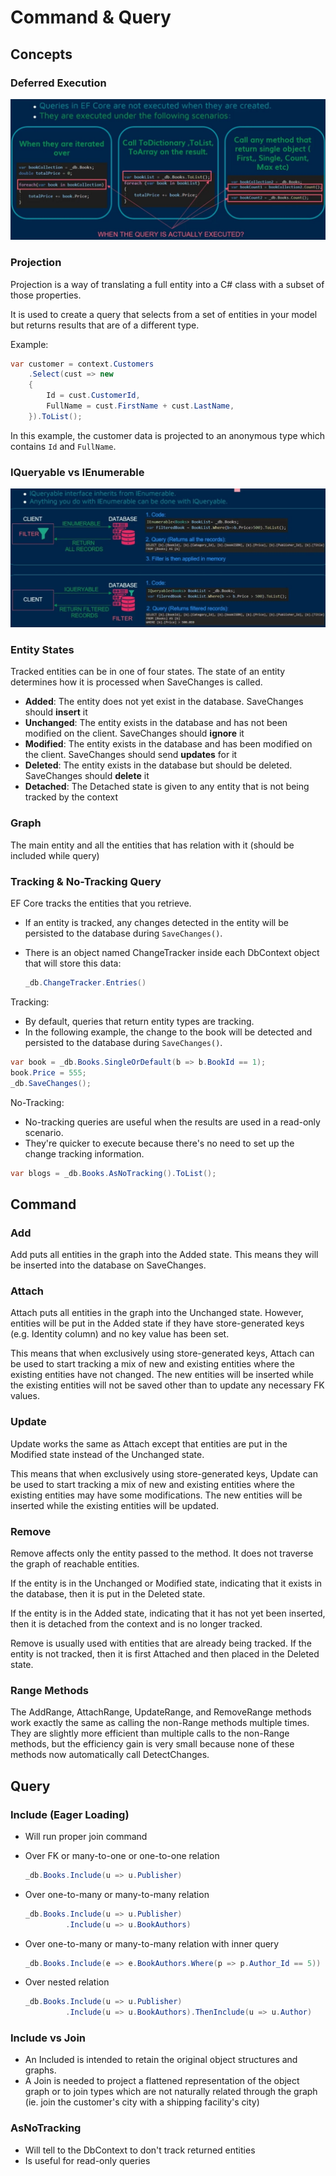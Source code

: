 # Command & Query

## Concepts

### Deferred Execution

![](command_and_query/image6.jpg)

### Projection

Projection is a way of translating a full entity into a C# class with a subset of those properties.

It is used to create a query that selects from a set of entities in your model but returns results that are of a different type.

Example:

```csharp
var customer = context.Customers
    .Select(cust => new
    {
        Id = cust.CustomerId,
        FullName = cust.FirstName + cust.LastName,
    }).ToList();
```

In this example, the customer data is projected to an anonymous type which contains `Id` and `FullName`.

### IQueryable vs IEnumerable

![](command_and_query/image8.jpg)

### Entity States

Tracked entities can be in one of four states. The state of an entity determines how it is processed when SaveChanges is called.

- **Added**: The entity does not yet exist in the database. SaveChanges should **insert** it
- **Unchanged**: The entity exists in the database and has not been modified on the client. SaveChanges should **ignore** it
- **Modified**: The entity exists in the database and has been modified on the client. SaveChanges should send **updates** for it
- **Deleted**: The entity exists in the database but should be deleted. SaveChanges should **delete** it
- **Detached**: The Detached state is given to any entity that is not being tracked by the context

### Graph

The main entity and all the entities that has relation with it (should be included while query)

### Tracking & No-Tracking Query

EF Core tracks the entities that you retrieve.

- If an entity is tracked, any changes detected in the entity will be persisted to the database during `SaveChanges()`.
- There is an object named ChangeTracker inside each DbContext object that will store this data:

  ```csharp
  _db.ChangeTracker.Entries()
  ```

Tracking:

- By default, queries that return entity types are tracking.
- In the following example, the change to the book will be detected and persisted to the database during `SaveChanges()`.

```csharp
var book = _db.Books.SingleOrDefault(b => b.BookId == 1);
book.Price = 555;
_db.SaveChanges();
```

No-Tracking:

- No-tracking queries are useful when the results are used in a read-only scenario.
- They're quicker to execute because there's no need to set up the change tracking information.

```csharp
var blogs = _db.Books.AsNoTracking().ToList();
```

## Command

### Add

Add puts all entities in the graph into the Added state. This means they will be inserted into the database on SaveChanges.

### Attach

Attach puts all entities in the graph into the Unchanged state. However, entities will be put in the Added state if they have store-generated keys (e.g. Identity column) and no key value has been set.

This means that when exclusively using store-generated keys, Attach can be used to start tracking a mix of new and existing entities where the existing entities have not changed. The new entities will be inserted while the existing entities will not be saved other than to update any necessary FK values.

### Update

Update works the same as Attach except that entities are put in the Modified state instead of the Unchanged state.

This means that when exclusively using store-generated keys, Update can be used to start tracking a mix of new and existing entities where the existing entities may have some modifications. The new entities will be inserted while the existing entities will be updated.

### Remove

Remove affects only the entity passed to the method. It does not traverse the graph of reachable entities.

If the entity is in the Unchanged or Modified state, indicating that it exists in the database, then it is put in the Deleted state.

If the entity is in the Added state, indicating that it has not yet been inserted, then it is detached from the context and is no longer tracked.

Remove is usually used with entities that are already being tracked. If the entity is not tracked, then it is first Attached and then placed in the Deleted state.

### Range Methods

The AddRange, AttachRange, UpdateRange, and RemoveRange methods work exactly the same as calling the non-Range methods multiple times. They are slightly more efficient than multiple calls to the non-Range methods, but the efficiency gain is very small because none of these methods now automatically call DetectChanges.

## Query

### Include (Eager Loading)

- Will run proper join command
- Over FK or many-to-one or one-to-one relation

  ```csharp
  _db.Books.Include(u => u.Publisher)
  ```

- Over one-to-many or many-to-many relation

  ```csharp
  _db.Books.Include(u => u.Publisher)
           .Include(u => u.BookAuthors)
  ```

- Over one-to-many or many-to-many relation with inner query

  ```csharp
  _db.Books.Include(e => e.BookAuthors.Where(p => p.Author_Id == 5))
  ```

- Over nested relation

  ```csharp
  _db.Books.Include(u => u.Publisher)
           .Include(u => u.BookAuthors).ThenInclude(u => u.Author)
  ```

### Include vs Join

- An Included is intended to retain the original object structures and graphs.
- A Join is needed to project a flattened representation of the object graph or to join types which are not naturally related through the graph (ie. join the customer's city with a shipping facility's city)

### AsNoTracking

- Will tell to the DbContext to don't track returned entities
- Is useful for read-only queries
